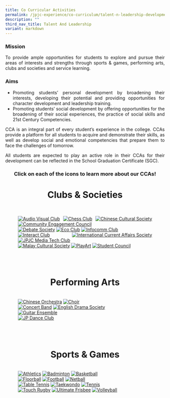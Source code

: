```yaml
---
title: Co Curricular Activities
permalink: /jpjc-experience/co-curriculum/talent-n-leadership-development-programme/co-curricular-activities/
description: ""
third_nav_title: Talent And Leadership
variant: markdown
---
```

<div align="justify">
<h3><strong>Mission</strong></h3>

<p>
To provide ample opportunities for students to explore and pursue their areas of interests and strengths through sports &amp; games, performing arts, clubs and societies and service learning.</p>

<h3><strong>Aims</strong></h3>
<ul>
	<li>Promoting students’ personal development by broadening their interests, developing their potential and providing opportunities for character development and leadership training.</li>
	<li>Promoting students’ social development by offering opportunities for the broadening of their social&nbsp;experiences, the practice of social skills and 21st&nbsp;Century Competencies.</li></ul>

<p>
CCA is an integral part of every student’s experience in the college. CCAs provide a platform for all students to acquire and demonstrate their skills, as well as develop social and emotional competencies that prepare them to face the challenges of tomorrow.</p>

<p>
All students are expected to play an active role in their CCAs for their development can be reflected in the School Graduation Certificate (SGC).</p>

<div>

<h3><center>Click on each of the icons to learn more about our CCAs!</center></h3>

<center><h1>Clubs &amp; Societies</h1></center>
<br>
<figure>
<div class="row">
  <div class="column">	
<a href="https://www.instagram.com/jpjc_av/"><img alt="Audio Visual Club" src="/images/Open%20house%202024/CCA/AVAC.png"></a>
<a href="https://www.instagram.com/jpjc.chessclub/"><img alt="Chess Club" src="/images/Open%20house%202024/CCA/Chess_Club.png"></a>
<a href="https://www.instagram.com/jpjc_ccs/"><img alt="Chinese Cultural Society" src="/images/Open%20house%202024/CCA/Chinese_Cultural_Society.png"></a>
<a href="https://www.instagram.com/jpcec/"><img alt="Community Engagement Council" src="/images/Open%20house%202024/CCA/Community_Engagement_Council.png"></a></div>


<div class="column">
		<a href="https://www.instagram.com/jpjcdebate/"><img alt="Debate Society" src="/images/Open%20house%202024/CCA/Debate.png"></a>
		<a href="https://www.instagram.com/jpjc_ecoclub/"><img alt="Eco Club" src="/images/Open%20house%202024/CCA/Eco_Club.png"></a>
		<a href="https://www.instagram.com/infocommclubjp/"><img alt="Infocomm Club" src="/images/Open%20house%202024/CCA/Infocomm_Club.png"></a></div>

	
	
<div class="column">
<a href="https://www.instagram.com/jpjc.interact/"><img alt="Interact Club" src="/images/Open%20house%202024/CCA/Interact_Club.png"></a>
<a href="https://www.instagram.com/jpjcicas/"><img alt="International Current Affairs Society" src="/images/Open%20house%202024/CCA/International_Current_Affairs_Society.png"></a>
<a href="https://www.instagram.com/jpjc.mpc/"><img alt="JPJC Media Tech Club" src="/images/Open%20house%202024/CCA/JP_Media_Tech_Club.png"></a></div>


<div class="column">
	<a href="https://www.instagram.com/jpjc.mlep/"><img alt="Malay Cultural Society" src="/images/Open%20house%202024/CCA/Malay_Cultural_Society.png"></a>
		<a href="https://www.instagram.com/jpjcplayart/"><img alt="PlayArt" src="/images/Open%20house%202024/CCA/PlayArt.png"></a>
	<a href="https://www.instagram.com/humans.of.jpjc/"><img alt="Student Council" src="/images/Open%20house%202024/CCA/Student_Council.png"></a></div></div>



<br>
<br>
<br>

<h1><center>Performing Arts</center></h1>

<br>
<div class="row">
<div class="column">
<a href="https://www.instagram.com/jpjcco/"><img alt="Chinese Orchestra" src="/images/Open%20house%202024/CCA/Chinese_Orchestra.png"></a>
<a href="https://www.instagram.com/jp_choir/"><img alt="Choir" src="/images/Open%20house%202024/CCA/Choir.png"></a></div>
	
<div class="column">
<a href="https://www.instagram.com/jpjcconcertband/"><img alt="Concert Band" src="/images/Open%20house%202024/CCA/Concert_Band.png"></a>
<a href="https://www.instagram.com/jpjceds/"><img alt="English Drama Society" src="/images/Open%20house%202024/CCA/English_Drama_Society.png"></a></div>

<div class="column">
<a href="https://www.instagram.com/jpguitarensemble/"><img alt="Guitar Ensemble" src="/images/Open%20house%202024/CCA/Guitar_Ensemble.png"></a></div>
	
<div class="column">
		<a href="https://www.instagram.com/jpjcdanceclub/"><img alt="JP Dance Club" src="/images/Open%20house%202024/CCA/JPDC.png"></a></div></div>

<br>
<br>
<br>

<h1><center>Sports &amp; Games</center></h1>

<br>


<div class="row">
	<div class="column">
		<a href="https://www.instagram.com/jpjcathletics/"><img alt="Athletics" src="/images/Open%20house%202024/CCA/Athletics.png"></a>
		<a href="https://www.instagram.com/jpjcbadminton/"><img alt="Badminton" src="/images/Open%20house%202024/CCA/Badminton.png"></a>
		<a href="https://www.instagram.com/jpjcbasketball/"><img alt="Basketball" src="/images/Open%20house%202024/CCA/Basketball.png"></a></div>
	
<div class="column">
		<a href="https://www.instagram.com/jpfalcons/"><img alt="Floorball" src="/images/Open%20house%202024/CCA/Floorball.png"></a>
		<a href="https://www.instagram.com/jpjcfutbol/"><img alt="Football" src="/images/Open%20house%202024/CCA/Football.png"></a>
		<a href="https://www.instagram.com/jpnetball_/"><img alt="Netball" src="/images/Open%20house%202024/CCA/Netball.png"></a></div>
		
		
<div class="column">
		<a href="https://www.instagram.com/jpjc_tabletennis/"><img alt="Table Tennis" src="/images/Open%20house%202024/CCA/Table_Tennis.png"></a>
		<a href="https://www.instagram.com/jptaekwondo/"><img alt="Taekwondo" src="/images/Open%20house%202024/CCA/Taekwondo.png"></a>
		<a href="https://www.instagram.com/jpjctennis/"><img alt="Tennis" src="/images/Open%20house%202024/CCA/Tennis.png"></a></div>
	
<div class="column">
		<a href="https://www.instagram.com/jprogues/"><img alt="Touch Rugby" src="/images/Open%20house%202024/CCA/Touch_Rugby.png"></a>
		<a href="https://www.instagram.com/jp_ultimate/"><img alt="Ultimate Frisbee" src="/images/Open%20house%202024/CCA/Ultimate_Frissbee.png"></a>
		<a href="https://www.instagram.com/jpjcvolleyball/"><img alt="Volleyball" src="/images/Open%20house%202024/CCA/Volleyball.png"></a>
</div></div></figure>	
</div></div>
